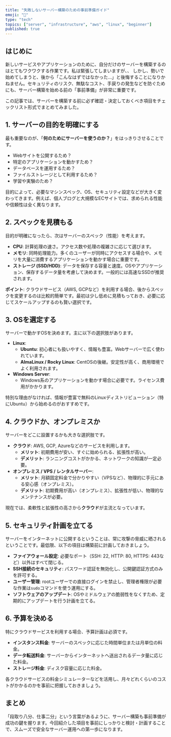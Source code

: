 ```yaml
---
title: "失敗しないサーバー構築のための事前準備ガイド"
emoji: "🤠"
type: "tech"
topics: ["server", "infrastructure", "aws", "linux", "beginner"]
published: true
---
```


## はじめに

新しいサービスやアプリケーションのために、自分だけのサーバーを構築するのはとてもワクワクする作業です。私は緊張してしまいますが、、
しかし、勢いで始めてしまうと、後から「こんなはずではなかった…」と後悔することになりかねません。セキュリティのリスク、無駄なコスト、手戻りの発生などを防ぐためにも、サーバー構築を始める前の「事前準備」が非常に重要です。

この記事では、サーバーを構築する前に必ず確認・決定しておくべき項目をチェックリスト形式でまとめてみました。

## 1. サーバーの目的を明確にする

最も重要なのが、「**何のためにサーバーを使うのか？**」をはっきりさせることです。

- Webサイトを公開するため？
- 特定のアプリケーションを動かすため？
- データベースを運用するため？
- ファイルストレージとして利用するため？
- 学習や実験のため？

目的によって、必要なマシンスペック、OS、セキュリティ設定などが大きく変わってきます。例えば、個人ブログと大規模なECサイトでは、求められる性能や信頼性は全く異なります。

## 2. スペックを見積もる

目的が明確になったら、次はサーバーのスペック（性能）を考えます。

- **CPU**: 計算処理の速さ。アクセス数や処理の複雑さに応じて選びます。
- **メモリ**: 同時処理能力。多くのユーザーが同時にアクセスする場合や、メモリを大量に消費するアプリケーションを動かす場合に重要です。
- **ストレージ (SSD/HDD)**: データを保存する容量と速度。OSやアプリケーション、保存するデータ量を考慮して決めます。一般的には高速なSSDが推奨されます。

**ポイント**: クラウドサービス（AWS, GCPなど）を利用する場合、後からスペックを変更するのは比較的簡単です。最初は少し低めに見積もっておき、必要に応じてスケールアップするのも賢い選択です。

## 3. OSを選定する

サーバーで動かすOSを決めます。主に以下の選択肢があります。

- **Linux**:
  - **Ubuntu**: 初心者にも扱いやすく、情報も豊富。Webサーバーで広く使われています。
  - **AlmaLinux / Rocky Linux**: CentOSの後継。安定性が高く、商用環境でよく利用されます。
- **Windows Server**:
  - Windows系のアプリケーションを動かす場合に必要です。ライセンス費用がかかります。

特別な理由がなければ、情報が豊富で無料のLinuxディストリビューション（特にUbuntu）から始めるのがおすすめです。

## 4. クラウドか、オンプレミスか

サーバーをどこに設置するかも大きな選択肢です。

- **クラウド**: AWS, GCP, Azureなどのサービスを利用します。
  - **メリット**: 初期費用が安い、すぐに始められる、拡張性が高い。
  - **デメリット**: ランニングコストがかかる、ネットワークの知識が一定必要。
- **オンプレミス / VPS / レンタルサーバー**:
  - **メリット**: 月額固定料金で分かりやすい（VPSなど）、物理的に手元にある安心感（オンプレミス）。
  - **デメリット**: 初期費用が高い（オンプレミス）、拡張性が低い、物理的なメンテナンスが必要。

現在では、柔軟性と拡張性の高さから**クラウド**が主流となっています。

## 5. セキュリティ計画を立てる

サーバーをインターネットに公開するということは、常に攻撃の脅威に晒されるということです。最低限、以下の項目は構築前に計画しておきましょう。

- **ファイアウォール設定**: 必要なポート（SSH: 22, HTTP: 80, HTTPS: 443など）以外はすべて閉じる。
- **SSH接続のセキュリティ**: パスワード認証を無効化し、公開鍵認証方式のみを許可する。
- **ユーザー管理**: rootユーザーでの直接ログインを禁止し、管理者権限が必要な作業は`sudo`コマンドを使う運用にする。
- **ソフトウェアのアップデート**: OSやミドルウェアの脆弱性をなくすため、定期的にアップデートを行う計画を立てる。

## 6. 予算を決める

特にクラウドサービスを利用する場合、予算計画は必須です。

- **インスタンス料金**: サーバーのスペックに応じた時間単位または月単位の料金。
- **データ転送料金**: サーバーからインターネットへ送出されるデータ量に応じた料金。
- **ストレージ料金**: ディスク容量に応じた料金。

各クラウドサービスの料金シミュレーターなどを活用し、月々どれくらいのコストがかかるのかを事前に把握しておきましょう。

## まとめ

「段取り八分、仕事二分」という言葉があるように、サーバー構築も事前準備が成功の鍵を握ります。今回紹介した項目を事前にしっかりと検討・計画することで、スムーズで安全なサーバー運用への第一歩になります。
